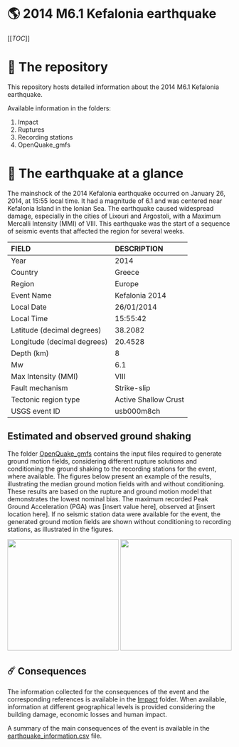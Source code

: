 # 🌎 2014 M6.1 Kefalonia earthquake
[[_TOC_]]

# 📂 The repository

This repository hosts detailed information about the 2014 M6.1 Kefalonia earthquake.

Available information in the folders:

1. Impact
2. Ruptures
3. Recording stations
4. OpenQuake_gmfs


# 🚀 The earthquake at a glance 

The mainshock of the 2014 Kefalonia earthquake occurred on January 26, 2014, at 15:55 local time. It had a magnitude of 6.1 and was centered near Kefalonia Island in the Ionian Sea. The earthquake caused widespread damage, especially in the cities of Lixouri and Argostoli, with a Maximum Mercalli Intensity (MMI) of VIII. This earthquake was the start of a sequence of seismic events that affected the region for several weeks.

| FIELD | DESCRIPTION |
|:------|:------------|
| Year | 2014 |
| Country | Greece |
| Region | Europe |
| Event Name | Kefalonia 2014 |
| Local Date | 26/01/2014 |
| Local Time | 15:55:42 |
| Latitude (decimal degrees) | 38.2082 |
| Longitude (decimal degrees) | 20.4528 |
| Depth (km) | 8 |
| Mw | 6.1 |
| Max Intensity (MMI) | VIII |
| Fault mechanism | Strike-slip |
| Tectonic region type | Active Shallow Crust |
| USGS event ID | usb000m8ch |

## Estimated and observed ground shaking

The folder [OpenQuake_gmfs](./OpenQuake_gmfs/) contains the input files required to generate ground motion fields, considering different rupture solutions and conditioning the ground shaking to the recording stations for the event, where available. The figures below present an example of the results, illustrating the median ground motion fields with and without conditioning. These results are based on the rupture and ground motion model that demonstrates the lowest nominal bias. The maximum recorded Peak Ground Acceleration (PGA) was [insert value here], observed at [insert location here]. If no seismic station data were available for the event, the generated ground motion fields are shown without conditioning to recording stations, as illustrated in the figures.

<img src="./4_OpenQuake_gmfs/median_gmf_stations_none.png" height="250">
<img src="./4_OpenQuake_gmfs/median_gmf_stations_seismic.png" height="250">

## ☄️ Consequences

The information collected for the consequences of the event and the corresponding references is available in the [Impact](./Impact) folder. When available, information at different geographical levels is provided considering the building damage, economic losses and human impact.

A summary of the main consequences of the event is available in the [earthquake_information.csv](./earthquake_information.csv) file.